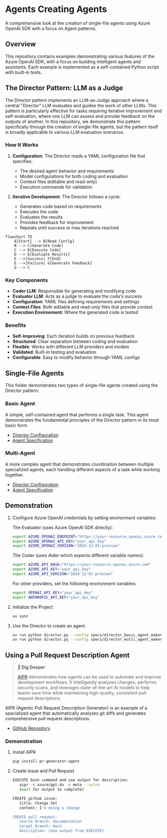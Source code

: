 # Agents Creating Agents

A comprehensive look at the creation of single-file agents using Azure OpenAI SDK with a focus on Agent patterns. 

## Overview

This repository contains examples demonstrating various features of the Azure OpenAI SDK, with a focus on building intelligent agents and assistants. Each example is implemented as a self-contained Python script with built-in tests.

## The Director Pattern: LLM as a Judge

The Director pattern implements an LLM-as-Judge approach where a central "Director" LLM evaluates and guides the work of other LLMs. This pattern is particularly effective for tasks requiring iterative improvement and self-evaluation, where one LLM can assess and provide feedback on the outputs of another. In this repository, we demonstrate this pattern specifically through the creation of single-file agents, but the pattern itself is broadly applicable to various LLM evaluation scenarios.

### How It Works

1. **Configuration**: The Director reads a YAML configuration file that specifies:
   - The desired agent behavior and requirements
   - Model configurations for both coding and evaluation
   - Context files (editable and read-only)
   - Execution commands for validation

2. **Iterative Development**: The Director follows a cycle:
   - Generates code based on requirements
   - Executes the code
   - Evaluates the results
   - Provides feedback for improvement
   - Repeats until success or max iterations reached

```mermaid
flowchart TD
    A[Start] --> B[Read Config]
    B --> C[Generate Code]
    C --> D[Execute Code]
    D --> E[Evaluate Results]
    E -->|Success| F[End]
    E -->|Failure| G[Generate Feedback]
    G --> C
```

### Key Components

- **Coder LLM**: Responsible for generating and modifying code
- **Evaluator LLM**: Acts as a judge to evaluate the code's success
- **Configuration**: YAML files defining requirements and settings
- **Context Files**: Both editable and read-only files that provide context
- **Execution Environment**: Where the generated code is tested

### Benefits

- **Self-Improving**: Each iteration builds on previous feedback
- **Structured**: Clear separation between coding and evaluation
- **Flexible**: Works with different LLM providers and models
- **Validated**: Built-in testing and evaluation
- **Configurable**: Easy to modify behavior through YAML configs

## Single-File Agents

This folder demonstrates two types of single-file agents created using the Director pattern:

### Basic Agent
A simple, self-contained agent that performs a single task. This agent demonstrates the fundamental principles of the Director pattern in its most basic form.

- [Director Configuration](specs/director_basic_agent_maker.yaml)
- [Agent Specification](specs/basic_agent_spec.md)

### Multi-Agent
A more complex agent that demonstrates coordination between multiple specialized agents, each handling different aspects of a task while working together.

- [Director Configuration](specs/director_multi_agent_maker.yaml)
- [Agent Specification](specs/multi_agent_spec.md)

## Demonstration

1. Configure Azure OpenAI credentials by setting environment variables:

   The Evaluator (uses Azure OpenAI SDK directly):
   ```bash
   export AZURE_OPENAI_ENDPOINT="https://your-resource.openai.azure.com"
   export AZURE_OPENAI_API_KEY="your_api_key"
   export AZURE_OPENAI_VERSION="2024-12-01-preview"
   ```

   The Coder (uses Aider which expects different variable names):
   ```bash
   export AZURE_API_BASE="https://your-resource.openai.azure.com"  
   export AZURE_API_KEY="your_api_key"
   export AZURE_API_VERSION="2024-12-01-preview"
   ```

   For other providers, set the following environment variables:
   ```bash
   export OPENAI_API_KEY="your_api_key"
   export ANTHROPIC_API_KEY="your_api_key"
   ```

2. Initialize the Project

   ```bash
   uv sync
   ```

2. Use the Director to create an agent.

   ```bash
   uv run python director.py --config specs/director_basic_agent_maker.yaml
   uv run python director.py --config specs/director_multi_agent_maker.yaml
   ```

## Using a Pull Request Description Agent

> __🤔 Dig Deeper__ 
> 
> [AIPR](https://pypi.org/project/pr-generator-agent/) demonstrates how agents can be used to automate and improve development workflows. It intelligently analyzes changes, performs security scans, and leverages state-of-the-art AI models to help teams save time while maintaining high-quality, consistent pull request descriptions.

AIPR (Agentic Pull Request Description Generator) is an example of a specialized agent that automatically analyzes git diffs and generates comprehensive pull request descriptions.

- [GitHub Repository](https://github.com/danielscholl/pr-generator-agent)


### Demonstration

1. Install AIPR

   ```bash
   pip install pr-generator-agent
   ```

2. Create Issue and Pull Request

   ```bash
   EXECUTE bash command and use output for description:
      aipr -m azure/gpt-4o -p meta --vulns
      (wait for output to complete)

   CREATE github issue:
      title: Change Set
      content: I'm doing a change

   CREATE pull request:
      source branch: documentation 
      target branch: main
      description: (Use output from EXECUTE)
   ```

